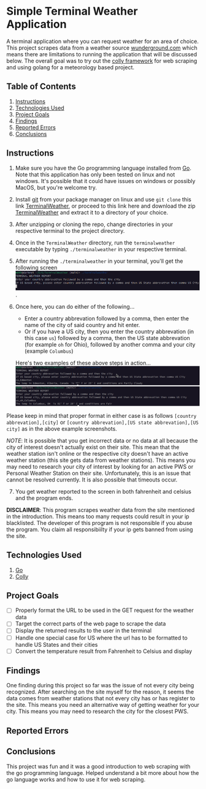 # Simple Terminal Weather Application
A terminal application where you can request weather for an area of choice. This project scrapes data from a weather source [wunderground.com](https://www.wunderground.com) which means there are limitations to running the application that will be discussed below. The overall goal was to try out the [colly framework](https://go-colly.org/) for web scraping and using golang for a meteorology based project. 

## Table of Contents
1. [Instructions](#instructions)
2. [Technologies Used](#technologies-used)
3. [Project Goals](#project-goals)
4. [Findings](#findings)
5. [Reported Errors](#reported-errors)
5. [Conclusions](#conclusions)

## Instructions 
1. Make sure you have the Go programming language installed from [Go](https://go.dev). Note that this application has only been tested on linux and not windows. It's possible that it could have issues on windows or possibly MacOS, but you're welcome try.
2. Install [git](https://git-scm.com) from your package manager on linux and use `git clone` this link [TerminalWeather](https://github.com/MD-2016/TerminalWeather.git), or proceed to this link here and download the zip [TerminalWeather](https://github.com/MD-2016/TerminalWeather) and extract it to a directory of your choice.
3. After unzipping or cloning the repo, change directories in your respective terminal to the project directory. 
4. Once in the `TerminalWeather` directory, run the `terminalweather` executable by typing `./terminalweather` in your respective terminal.
5. After running the `./terminalweather` in your terminal, you'll get the following screen ![Screenshot of terminal](./Screenshot%20at%202023-07-19%2019-33-31.png). 
6. Once here, you can do either of the following...
    - Enter a country abbrevation followed by a comma, then enter the name of the city of said country and hit enter.
    - Or if you have a US city, then you enter the country abbrevation (in this case `us`) followed by a comma, then the US state abbrevation (for example `oh` for Ohio), followed by another comma and your city (example `Columbus`)

    Here's two examples of these above steps in action...
    ![Screenshot of country abbrevation followed by city](./Terminal%20Weather%20Screenshot%202.png)
    ![Screenshot of country abbrevation followed by US state and US city](./Terminal%20Weather%20Screenshot%203.png)

Please keep in mind that proper format in either case is as follows `[country abbrevation],[city]` or `[country abbrevation],[US state abbrevation],[US city]` as in the above example screenshots.

*NOTE*: It is possible that you get incorrect data or no data at all because the city of interest doesn't actually exist on their site. This mean that the weather station isn't online or the respective city doesn't have an active weather station (this site gets data from weather stations). This means you may need to research your city of interest by looking for an active PWS or Personal Weather Station on their site. Unfortunately, this is an issue that cannot be resolved currently. It is also possible that timeouts occur.  

7. You get weather reported to the screen in both fahrenheit and celsius and the program ends.

**DISCLAIMER**: This program scrapes weather data from the site mentioned in the introduction. This means too many requests could result in your ip blacklisted. The developer of this program is not responsible if you abuse the program. You claim all responsibiilty if your ip gets banned from using the site. 




## Technologies Used
1. [Go](https://go.dev)
2. [Colly](https://go-coloy.org)

## Project Goals
- [ ] Properly format the URL to be used in the GET request for the weather data
- [ ] Target the correct parts of the web page to scrape the data
- [ ] Display the returned results to the user in the terminal
- [ ] Handle one special case for US where the url has to be formatted to handle US States and their cities
- [ ] Convert the temperature result from Fahrenheit to Celsius and display

## Findings
One finding during this project so far was the issue of not every city being recognized. After searching on the site myself for the reason, it seems the data comes from weather stations that not every city has or has register to the site. This means you need an alternative way of getting weather for your city. This means you may need to research the city for the closest PWS.
## Reported Errors
## Conclusions
This project was fun and it was a good introduction to web scraping with the go programming language. Helped understand a bit more about how the go language works and how to use it for web scraping. 
